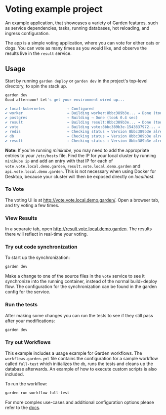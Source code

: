 # Voting example project

An example application, that showcases a variety of Garden features, such as service dependencies, tasks, running
databases, hot reloading, and ingress configuration.

The app is a simple voting application, where you can vote for either cats or dogs.
You can vote as many times as you would like, and observe the results live in the `result` service.

## Usage

Start by running `garden deploy` or `garden dev` in the project's top-level directory, to spin the stack up.

```sh
garden dev
Good afternoon! Let's get your environment wired up...

✔ local-kubernetes          → Configured
✔ worker                    → Building worker:8bbc389b3e... → Done (took 0.6 sec)
✔ postgres                  → Building → Done (took 0.4 sec)
✔ result                    → Building result:8bbc389b3e... → Done (took 0.5 sec)
✔ vote                      → Building vote:8bbc389b3e-1543837972... → Done (took 0.5 sec)
✔ redis                     → Checking status → Version 8bbc389b3e already deployed
✔ db                        → Checking status → Version 8bbc389b3e already deployed
✔ result                    → Checking status → Version 8bbc389b3e already deployed
```

**Note:** If you're running _minikube_, you may need to add the appropriate entries to your `/etc/hosts` file.
Find the IP for your local cluster by running `minikube ip` and add an entry with that IP for each of
`vote.vote.local.demo.garden`, `result.vote.local.demo.garden` and `api.vote.local.demo.garden`.
This is not necessary when using Docker for Desktop, because your cluster will then be exposed directly on _localhost_.

### To Vote

The voting UI is at http://vote.vote.local.demo.garden/. Open a browser tab, and try voting a few times.

### View Results

In a separate tab, open http://result.vote.local.demo.garden. The results there will reflect in real-time your voting.

### Try out code synchronization

To start up the synchronization:
```sh
garden dev
```

Make a change to one of the source files in the `vote` service to see it synchronize into the
running container, instead of the normal build+deploy flow. The configuration for the synchronization can be found in
the garden config for the service.

### Run the tests

After making some changes you can run the tests to see if they still pass after your modifications:
```sh
garden dev
```

### Try out Workflows

This example includes a usage example for Garden workflows. The `workflows.garden.yml` file contains the configuration for a sample workflow called `full-test` which initializes the `db`, runs the tests and cleans up the database afterwards. An example of how to execute custom scripts is also included.

To run the workflow:

```sh
garden run workflow full-test
```

For more complex use-cases and additional configuration options please refer to the [docs](https://docs.garden.io/using-garden/workflows).
